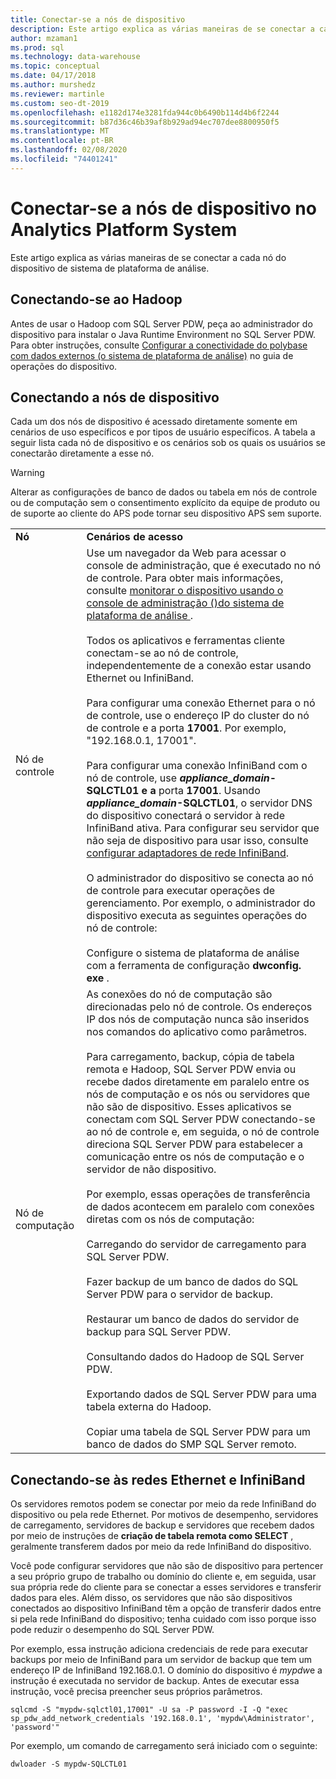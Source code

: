 ```yaml
---
title: Conectar-se a nós de dispositivo
description: Este artigo explica as várias maneiras de se conectar a cada nó do dispositivo de sistema de plataforma de análise.
author: mzaman1
ms.prod: sql
ms.technology: data-warehouse
ms.topic: conceptual
ms.date: 04/17/2018
ms.author: murshedz
ms.reviewer: martinle
ms.custom: seo-dt-2019
ms.openlocfilehash: e1182d174e3281fda944c0b6490b114d4b6f2244
ms.sourcegitcommit: b87d36c46b39af8b929ad94ec707dee8800950f5
ms.translationtype: MT
ms.contentlocale: pt-BR
ms.lasthandoff: 02/08/2020
ms.locfileid: "74401241"
---
```

# <a name="connect-to-appliance-nodes-in-analytics-platform-system"></a>Conectar-se a nós de dispositivo no Analytics Platform System
Este artigo explica as várias maneiras de se conectar a cada nó do dispositivo de sistema de plataforma de análise.  
  
## <a name="connecting-with-hadoop"></a>Conectando-se ao Hadoop  
Antes de usar o Hadoop com SQL Server PDW, peça ao administrador do dispositivo para instalar o Java Runtime Environment no SQL Server PDW. Para obter instruções, consulte [Configurar a conectividade do polybase com dados externos &#40;o sistema de plataforma de análise&#41;](configure-polybase-connectivity-to-external-data.md) no guia de operações do dispositivo.  
  
## <a name="ConnectingToIndividualNodes"></a>Conectando a nós de dispositivo  
Cada um dos nós de dispositivo é acessado diretamente somente em cenários de uso específicos e por tipos de usuário específicos. A tabela a seguir lista cada nó de dispositivo e os cenários sob os quais os usuários se conectarão diretamente a esse nó.  
  
<!-- MISSING LINKS For information on the purpose of each node, see [Understanding SQL Server PDW &#40;SQL Server PDW&#41;](../sqlpdw/understanding-sql-server-pdw-sql-server-pdw.md).  -->  

> [!WARNING]  
> Alterar as configurações de banco de dados ou tabela em nós de controle ou de computação sem o consentimento explícito da equipe de produto ou de suporte ao cliente do APS pode tornar seu dispositivo APS sem suporte.
  
|||  
|-|-|  
|**Nó**|**Cenários de acesso**|  
|Nó de controle|Use um navegador da Web para acessar o console de administração, que é executado no nó de controle. Para obter mais informações, consulte [monitorar o dispositivo usando o console de administração &#40;&#41;do sistema de plataforma de análise ](monitor-the-appliance-by-using-the-admin-console.md).<br /><br />Todos os aplicativos e ferramentas cliente conectam-se ao nó de controle, independentemente de a conexão estar usando Ethernet ou InfiniBand.<br /><br />Para configurar uma conexão Ethernet para o nó de controle, use o endereço IP do cluster do nó de controle e a porta **17001**. Por exemplo, "192.168.0.1, 17001".<br /><br />Para configurar uma conexão InfiniBand com o nó de controle, use <strong> *appliance_domain*-SQLCTL01 e a</strong> porta **17001**. Usando <strong> *appliance_domain*-SQLCTL01</strong>, o servidor DNS do dispositivo conectará o servidor à rede InfiniBand ativa. Para configurar seu servidor que não seja de dispositivo para usar isso, consulte [configurar adaptadores de rede InfiniBand](configure-infiniband-network-adapters.md).<br /><br />O administrador do dispositivo se conecta ao nó de controle para executar operações de gerenciamento. Por exemplo, o administrador do dispositivo executa as seguintes operações do nó de controle:<br /><br />Configure o sistema de plataforma de análise com a ferramenta de configuração **dwconfig. exe** .|  
|Nó de computação|As conexões do nó de computação são direcionadas pelo nó de controle. Os endereços IP dos nós de computação nunca são inseridos nos comandos do aplicativo como parâmetros.<br /><br />Para carregamento, backup, cópia de tabela remota e Hadoop, SQL Server PDW envia ou recebe dados diretamente em paralelo entre os nós de computação e os nós ou servidores que não são de dispositivo. Esses aplicativos se conectam com SQL Server PDW conectando-se ao nó de controle e, em seguida, o nó de controle direciona SQL Server PDW para estabelecer a comunicação entre os nós de computação e o servidor de não dispositivo.<br /><br />Por exemplo, essas operações de transferência de dados acontecem em paralelo com conexões diretas com os nós de computação:<br /><br />Carregando do servidor de carregamento para SQL Server PDW.<br /><br />Fazer backup de um banco de dados do SQL Server PDW para o servidor de backup.<br /><br />Restaurar um banco de dados do servidor de backup para SQL Server PDW.<br /><br />Consultando dados do Hadoop de SQL Server PDW.<br /><br />Exportando dados de SQL Server PDW para uma tabela externa do Hadoop.<br /><br />Copiar uma tabela de SQL Server PDW para um banco de dados do SMP SQL Server remoto.|  
  
## <a name="connecting-to-the-ethernet-and-infiniband-networks"></a>Conectando-se às redes Ethernet e InfiniBand  
Os servidores remotos podem se conectar por meio da rede InfiniBand do dispositivo ou pela rede Ethernet. Por motivos de desempenho, servidores de carregamento, servidores de backup e servidores que recebem dados por meio de instruções de **criação de tabela remota como SELECT** , geralmente transferem dados por meio da rede InfiniBand do dispositivo.  
  
Você pode configurar servidores que não são de dispositivo para pertencer a seu próprio grupo de trabalho ou domínio do cliente e, em seguida, usar sua própria rede do cliente para se conectar a esses servidores e transferir dados para eles. Além disso, os servidores que não são dispositivos conectados ao dispositivo InfiniBand têm a opção de transferir dados entre si pela rede InfiniBand do dispositivo; tenha cuidado com isso porque isso pode reduzir o desempenho do SQL Server PDW.  
  
Por exemplo, essa instrução adiciona credenciais de rede para executar backups por meio de InfiniBand para um servidor de backup que tem um endereço IP de InfiniBand 192.168.0.1. O domínio do dispositivo é *mypdw*e a instrução é executada no servidor de backup. Antes de executar essa instrução, você precisa preencher seus próprios parâmetros.  
  
```  
sqlcmd -S "mypdw-sqlctl01,17001" -U sa -P password -I -Q "exec sp_pdw_add_network_credentials '192.168.0.1', 'mypdw\Administrator', 'password'"  
```  
  
Por exemplo, um comando de carregamento será iniciado com o seguinte:  
  
```  
dwloader -S mypdw-SQLCTL01  
```  
  
<!-- MISSING LINKS ## See Also  
[Configure an External Windows System To Receive Remote Table Copies Using InfiniBand &#40;SQL Server PDW&#41;](../sqlpdw/configure-an-external-windows-system-to-receive-remote-table-copies-using-infiniband-sql-server-pdw.md)  
[Common Metadata Query Examples &#40;SQL Server PDW&#41;](../sqlpdw/common-metadata-query-examples-sql-server-pdw.md)  -->  
  
